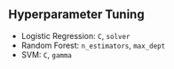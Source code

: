 ## Hyperparameter Tuning

- Logistic Regression: `C`, `solver`
- Random Forest: `n_estimators`, `max_dept`
- SVM: `C`, `gamma`
